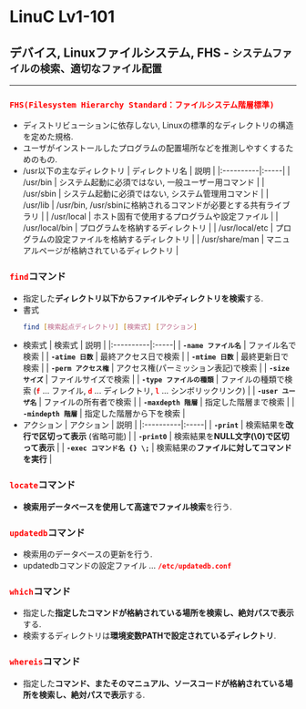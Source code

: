 # LinuC Lv1-101
## デバイス, Linuxファイルシステム, FHS - `システムファイルの検索、適切なファイル配置`
---
### <span style="color: red; ">**`FHS(Filesystem Hierarchy Standard：ファイルシステム階層標準)`**</span>
- ディストリビューションに依存しない, Linuxの標準的なディレクトリの構造を定めた規格.
- ユーザがインストールしたプログラムの配置場所などを推測しやすくするためのもの.
- /usr以下の主なディレクトリ
    | ディレクトリ名 | 説明 |
    |:----------|:-----|
    | /usr/bin | システム起動に必須ではない, 一般ユーザー用コマンド |
    | /usr/sbin | システム起動に必須ではない, システム管理用コマンド |
    | /usr/lib | /usr/bin, /usr/sbinに格納されるコマンドが必要とする共有ライブラリ |
    | /usr/local | ホスト固有で使用するプログラムや設定ファイル |
    | /usr/local/bin | プログラムを格納するディレクトリ |
    | /usr/local/etc | プログラムの設定ファイルを格納するディレクトリ |
    | /usr/share/man | マニュアルページが格納されているディレクトリ |

### <span style="color: red; ">**`find`**</span>コマンド
- 指定した**ディレクトリ以下からファイルやディレクトリを検索**する.
- 書式
    ```sh
    find [検索起点ディレクトリ] [検索式] [アクション]
    ```
- 検索式
    | 検索式 | 説明 |
    |:----------|:-----|
    | **`-name ファイル名`** | ファイル名で検索 |
    | **`-atime 日数`** | 最終アクセス日で検索 |
    | **`-mtime 日数`** | 最終更新日で検索 |
    | **`-perm アクセス権`** | アクセス権(パーミッション表記)で検索 |
    | **`-size サイズ`** | ファイルサイズで検索 |
    | **`-type ファイルの種類`** | ファイルの種類で検索 (<span style="color: red; ">**`f`**</span> ... ファイル, <span style="color: red; ">**`d`**</span> ... ディレクトリ, <span style="color: red; ">**`l`**</span> ... シンボリックリンク) |
    | **`-user ユーザ名`** | ファイルの所有者で検索 |
    | **`-maxdepth 階層`** | 指定した階層まで検索 |
    | **`-mindepth 階層`** | 指定した階層から下を検索 |
- アクション
    | アクション | 説明 |
    |:----------|:-----|
    | **`-print`** | 検索結果を**改行で区切って表示** (省略可能) |
    | **`-print0`** | 検索結果を**NULL文字(\0)で区切って表示** |
    | **`-exec コマンド名 {} \;`** | 検索結果の**ファイルに対してコマンドを実行** |

### <span style="color: red; ">**`locate`**</span>コマンド
- **検索用データベースを使用して高速でファイル検索**を行う.

### <span style="color: red; ">**`updatedb`**</span>コマンド
- 検索用のデータベースの更新を行う.
- updatedbコマンドの設定ファイル ... <span style="color: red; ">**`/etc/updatedb.conf`**</span>

### <span style="color: red; ">**`which`**</span>コマンド
- 指定した**指定したコマンドが格納されている場所を検索し、絶対パスで表示**する.
- 検索するディレクトリは**環境変数PATHで設定されているディレクトリ**.

### <span style="color: red; ">**`whereis`**</span>コマンド
- 指定した**コマンド、またそのマニュアル、ソースコードが格納されている場所を検索し、絶対パスで表示**する.

